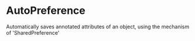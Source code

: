 AutoPreference
==============

Automatically saves annotated attributes of an object, using the mechanism of 'SharedPreference'
